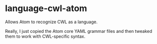 # language-cwl-atom
Allows Atom to recognize CWL as a language.

Really, I just copied the Atom core YAML grammar files and then tweaked them to work with CWL-specific syntax.
